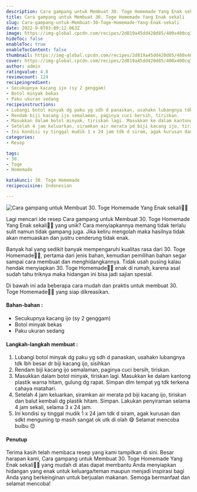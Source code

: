 ```yaml
---
description: Cara gampang untuk Membuat 30. Toge Homemade Yang Enak sekali"
title: Cara gampang untuk Membuat 30. Toge Homemade Yang Enak sekali
slug: Cara-gampang-untuk-Membuat-30-Toge-Homemade-Yang-Enak-sekali
date: 2022-9-8T03:09:12.063Z
image: https://img-global.cpcdn.com/recipes/2d819a45dd420d85/400x400cq70/photo.jpg
hideToc: false
enableToc: true
enableTocContent: false
thumbnail: https://img-global.cpcdn.com/recipes/2d819a45dd420d85/400x400cq70/photo.jpg
cover: https://img-global.cpcdn.com/recipes/2d819a45dd420d85/400x400cq70/photo.jpg
author: admin
ratingvalue: 4.8
reviewcount: 124
recipeingredient:
- Secukupnya kacang ijo (sy 2 genggam)
- Botol minyak bekas
- Paku ukuran sedang
recipeinstructions:
- Lubangi botol minyak dg paku yg sdh d panaskan, usahakn lubangnya tdk lbh besar dr biji kacang ijo, sisihkan
- Rendam biji kacang ijo semalaman, paginya cuci bersih, tiriskan.
- Masukkan dalam botol minyak, tiriskan lagi. Masukkan ke dalam kantong plastik warna hitam, gulung dg rapat. Simpan dlm tempat yg tdk terkena cahaya matahari.
- Setelah 4 jam keluarkan, siramkan air merata pd biji kacang ijo, tiriskan dan balut kembali dg plastik hitam. Simpan. Lakukan penyiraman selama 4 jam sekali, selama 3 x 24 jam.
- Ini kondisi sy tinggal mudik 1 x 24 jam tdk d siram, agak kurusan dan sdkt menguning tp masih sangat ok utk di olah 😅 Selamat mencoba buibu 😊
categories:
- Resep

tags:
- 30.
- Toge
- Homemade

katakunci: 30. Toge Homemade
recipecuisine: Indonesian

---
```


![Cara gampang untuk Membuat 30. Toge Homemade Yang Enak sekali👩‍🍳](https://img-global.cpcdn.com/recipes/2d819a45dd420d85/400x400cq70/photo.jpg)

Lagi mencari ide resep Cara gampang untuk Membuat 30. Toge Homemade Yang Enak sekali👩‍🍳 yang unik? Cara menyiapkannya memang tidak terlalu sulit namun tidak gampang juga. Jika keliru mengolah maka hasilnya tidak akan memuaskan dan justru cenderung tidak enak.

Banyak hal yang sedikit banyak mempengaruhi kualitas rasa dari 30. Toge Homemade👩‍🍳, pertama dari jenis bahan, kemudian pemilihan bahan segar sampai cara membuat dan menghidangkannya. Tidak usah pusing kalau hendak menyiapkan 30. Toge Homemade👩‍🍳 enak di rumah, karena asal sudah tahu triknya maka hidangan ini bisa jadi sajian spesial.

Di bawah ini ada beberapa cara mudah dan praktis untuk membuat 30. Toge Homemade👩‍🍳 yang siap dikreasikan.

<!--inarticleads1-->

#### Bahan-bahan :

- Secukupnya kacang ijo (sy 2 genggam)
- Botol minyak bekas
- Paku ukuran sedang

<!--inarticleads2-->

#### Langkah-langkah membuat :

1. Lubangi botol minyak dg paku yg sdh d panaskan, usahakn lubangnya tdk lbh besar dr biji kacang ijo, sisihkan
1. Rendam biji kacang ijo semalaman, paginya cuci bersih, tiriskan.
1. Masukkan dalam botol minyak, tiriskan lagi. Masukkan ke dalam kantong plastik warna hitam, gulung dg rapat. Simpan dlm tempat yg tdk terkena cahaya matahari.
1. Setelah 4 jam keluarkan, siramkan air merata pd biji kacang ijo, tiriskan dan balut kembali dg plastik hitam. Simpan. Lakukan penyiraman selama 4 jam sekali, selama 3 x 24 jam.
1. Ini kondisi sy tinggal mudik 1 x 24 jam tdk d siram, agak kurusan dan sdkt menguning tp masih sangat ok utk di olah 😅 Selamat mencoba buibu 😊

#### Penutup

Terima kasih telah membaca resep yang kami tampilkan di sini. Besar harapan kami, Cara gampang untuk Membuat 30. Toge Homemade Yang Enak sekali👩‍🍳 yang mudah di atas dapat membantu Anda menyiapkan hidangan yang enak untuk keluarga/teman maupun menjadi inspirasi bagi Anda yang berkeinginan untuk berjualan makanan. Semoga bermanfaat dan selamat mencoba!